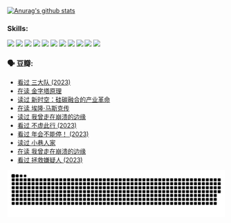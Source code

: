 
[![Anurag's github stats](https://github-readme-stats.vercel.app/api?username=w940853815)](https://github.com/anuraghazra/github-readme-stats)

### Skills:

<code><img height="32" src="https://cdn.jsdelivr.net/npm/simple-icons@v5/icons/python.svg"></code>
<code><img height="32" src="https://cdn.jsdelivr.net/npm/simple-icons@v5/icons/javascript.svg"></code>
<code><img height="32" src="https://cdn.jsdelivr.net/npm/simple-icons@v5/icons/django.svg"></code>
<code><img height="32" src="https://cdn.jsdelivr.net/npm/simple-icons@v5/icons/flask.svg"></code>
<code><img height="32" src="https://cdn.jsdelivr.net/npm/simple-icons@v5/icons/vuetify.svg"></code>
<code><img height="32" src="https://cdn.jsdelivr.net/npm/simple-icons@v5/icons/git.svg"></code>
<code><img height="32" src="https://cdn.jsdelivr.net/npm/simple-icons@v5/icons/docker.svg"></code>
<code><img height="32" src="https://cdn.jsdelivr.net/npm/simple-icons@v5/icons/postgresql.svg"></code>
<code><img height="32" src="https://cdn.jsdelivr.net/npm/simple-icons@v5/icons/elasticsearch.svg"></code>
<code><img height="32" src="https://cdn.jsdelivr.net/npm/simple-icons@v5/icons/macos.svg"></code>
<code><img height="32" src="https://cdn.jsdelivr.net/npm/simple-icons@v5/icons/linux.svg"></code>

### 🗣 豆瓣:

<!-- DOUBAN-ACTIVITIES:START -->
- [看过 三大队‎ (2023)](https://www.douban.com/people/136069238/status/4510323325/?_i=07149700)
- [在读 金字塔原理](https://www.douban.com/people/136069238/status/4507497587/?_i=07149700)
- [读过 新时空：硅碳融合的产业革命](https://www.douban.com/people/136069238/status/4506659177/?_i=07149700)
- [在读 埃隆·马斯克传](https://www.douban.com/people/136069238/status/4500417190/?_i=07149700)
- [读过 我曾走在崩溃的边缘](https://www.douban.com/people/136069238/status/4500416754/?_i=07149700)
- [看过 不虚此行‎ (2023)](https://www.douban.com/people/136069238/status/4499973052/?_i=07149700)
- [看过 年会不能停！‎ (2023)](https://www.douban.com/people/136069238/status/4498582002/?_i=07149701)
- [读过 小巷人家](https://www.douban.com/people/136069238/status/4489290935/?_i=07149701)
- [在读 我曾走在崩溃的边缘](https://www.douban.com/people/136069238/status/4489290559/?_i=07149701)
- [看过 拯救嫌疑人‎ (2023)](https://www.douban.com/people/136069238/status/4477421513/?_i=07149701)
<!-- DOUBAN-ACTIVITIES:END -->


![Snake animation](https://raw.githubusercontent.com/w940853815/w940853815/output/github-contribution-grid-snake.svg)

<!--
**w940853815/w940853815** is a ✨ _special_ ✨ repository because its `README.md` (this file) appears on your GitHub profile.

Here are some ideas to get you started:

- 🔭 I’m currently working on ...
- 🌱 I’m currently learning ...
- 👯 I’m looking to collaborate on ...
- 🤔 I’m looking for help with ...
- 💬 Ask me about ...
- 📫 How to reach me: ...
- 😄 Pronouns: ...
- ⚡ Fun fact: ...
-->
